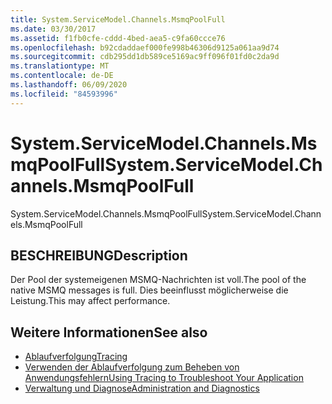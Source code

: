 ```yaml
---
title: System.ServiceModel.Channels.MsmqPoolFull
ms.date: 03/30/2017
ms.assetid: f1fb0cfe-cddd-4bed-aea5-c9fa60ccce76
ms.openlocfilehash: b92cdaddaef000fe998b46306d9125a061aa9d74
ms.sourcegitcommit: cdb295dd1db589ce5169ac9ff096f01fd0c2da9d
ms.translationtype: MT
ms.contentlocale: de-DE
ms.lasthandoff: 06/09/2020
ms.locfileid: "84593996"
---
```

# <a name="systemservicemodelchannelsmsmqpoolfull"></a><span data-ttu-id="63454-102">System.ServiceModel.Channels.MsmqPoolFull</span><span class="sxs-lookup"><span data-stu-id="63454-102">System.ServiceModel.Channels.MsmqPoolFull</span></span>
<span data-ttu-id="63454-103">System.ServiceModel.Channels.MsmqPoolFull</span><span class="sxs-lookup"><span data-stu-id="63454-103">System.ServiceModel.Channels.MsmqPoolFull</span></span>  
  
## <a name="description"></a><span data-ttu-id="63454-104">BESCHREIBUNG</span><span class="sxs-lookup"><span data-stu-id="63454-104">Description</span></span>  
 <span data-ttu-id="63454-105">Der Pool der systemeigenen MSMQ-Nachrichten ist voll.</span><span class="sxs-lookup"><span data-stu-id="63454-105">The pool of the native MSMQ messages is full.</span></span> <span data-ttu-id="63454-106">Dies beeinflusst möglicherweise die Leistung.</span><span class="sxs-lookup"><span data-stu-id="63454-106">This may affect performance.</span></span>  
  
## <a name="see-also"></a><span data-ttu-id="63454-107">Weitere Informationen</span><span class="sxs-lookup"><span data-stu-id="63454-107">See also</span></span>

- [<span data-ttu-id="63454-108">Ablaufverfolgung</span><span class="sxs-lookup"><span data-stu-id="63454-108">Tracing</span></span>](index.md)
- [<span data-ttu-id="63454-109">Verwenden der Ablaufverfolgung zum Beheben von Anwendungsfehlern</span><span class="sxs-lookup"><span data-stu-id="63454-109">Using Tracing to Troubleshoot Your Application</span></span>](using-tracing-to-troubleshoot-your-application.md)
- [<span data-ttu-id="63454-110">Verwaltung und Diagnose</span><span class="sxs-lookup"><span data-stu-id="63454-110">Administration and Diagnostics</span></span>](../index.md)
